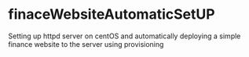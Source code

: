 # finaceWebsiteAutomaticSetUP
Setting up httpd server on centOS and automatically deploying a simple finance website to the server using provisioning 
